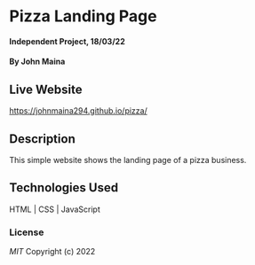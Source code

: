 # Pizza Landing Page
#### Independent Project, 18/03/22
#### By **John Maina**
## Live Website
https://johnmaina294.github.io/pizza/
## Description
This simple website shows the landing page of a pizza business.
## Technologies Used
HTML | CSS | JavaScript
### License
*MIT*
Copyright (c) 2022
